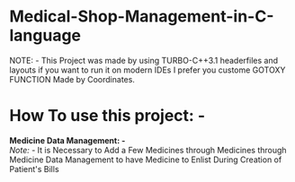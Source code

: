 # Medical-Shop-Management-in-C-language
NOTE: - This Project was made by using TURBO-C++3.1 headerfiles and layouts if you want to run it on modern IDEs I prefer you custome GOTOXY FUNCTION Made by Coordinates.



# How To use  this project: -
<b>Medicine Data Management: -</b><br>
<i>Note: -</i> It is Necessary to Add a Few Medicines through Medicines through Medicine Data Management to have Medicine to Enlist During Creation of Patient's Bills

